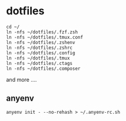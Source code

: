 # dotfiles
```
cd ~/
ln -nfs ~/dotfiles/.fzf.zsh
ln -nfs ~/dotfiles/.tmux.conf
ln -nfs ~/dotfiles/.zshenv
ln -nfs ~/dotfiles/.zshrc
ln -nfs ~/dotfiles/.config 
ln -nfs ~/dotfiles/.tmux
ln -nfs ~/dotfiles/.ctags
ln -nfs ~/dotfiles/.composer
```
and more ....

## anyenv
```
anyenv init - --no-rehash > ~/.anyenv-rc.sh
```
